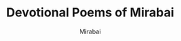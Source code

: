 ---
title: "Devotional Poems of Mirabai"
author: ["Mirabai"]
year: 1520
language: ["Rajasthani", "Hindi", "Gujarati", "Braj Bhasha"]
genre: ["Devotional Poetry", "Bhakti Literature", "Sacred Songs"]
description: "Mirabai's bhajans (devotional songs) represent medieval India's most powerful voice of female bhakti, transgressing social boundaries through ecstatic Krishna devotion. Born into Rajput royalty (c. 1498-1547), Meerabai rejected palace life, widowhood conventions, and caste restrictions to wander as a Krishna devotee, composing passionate songs in Rajasthani-Hindi-Gujarati vernaculars. Her approximately 1,200-1,300 surviving padas (lyric poems) employ direct, intimate language addressing Krishna as beloved (priyatam), expressing madhurya bhava (sweet devotional love) with unprecedented female agency. Defying attempts at poison and social ostracism, Mirabai established paradigms for women's spiritual autonomy within patriarchal contexts. Her songs—blending folk meters with sophisticated bhakti theology, personal anguish with mystical joy—became foundational to North Indian devotional music traditions. Performed continuously in temples, homes, and public gatherings across linguistic regions, Mirabai's poetry remains vital to understanding bhakti's liberatory potential, vernacular literary development, and women's religious authority in medieval and modern India."
collections: ['devotional-poetry', 'devotional-literature', 'medieval-india', 'regional-literature']
sources:
  - name: "Internet Archive: The Devotional Poems of Mirabai (A.J. Alston translation, 1980)"
    url: "https://archive.org/details/in.ernet.dli.2015.204824"
    type: "other"
  - name: "Internet Archive: Meerabai Ke Bhajan (Hindi collection)"
    url: "https://archive.org/details/meerabai-ke-bhajan"
    type: "other"
references:
  - name: "Wikipedia: Mirabai"
    url: "https://en.wikipedia.org/wiki/Mirabai"
    type: "wikipedia"
  - name: "Wikipedia: Bhakti movement"
    url: "https://en.wikipedia.org/wiki/Bhakti_movement"
    type: "wikipedia"
  - name: "Wikipedia: Krishna bhakti"
    url: "https://en.wikipedia.org/wiki/Krishna"
    type: "wikipedia"
  - name: "Wikipedia: Rajasthani literature"
    url: "https://en.wikipedia.org/wiki/Rajasthani_literature"
    type: "wikipedia"
  - name: "Poetry Foundation: Mirabai"
    url: "https://www.poetryfoundation.org/poets/mirabai"
    type: "other"
  - name: "Open Library: Devotional Poems of Mirabai year"
    url: "https://openlibrary.org/search?q=Devotional+Poems+of+Mirabai+year+1520+Mirabai"
    type: "other"
featured: false
publishDate: 2025-10-30
tags: ['hindi', 'poetry-collection', 'religious']
---